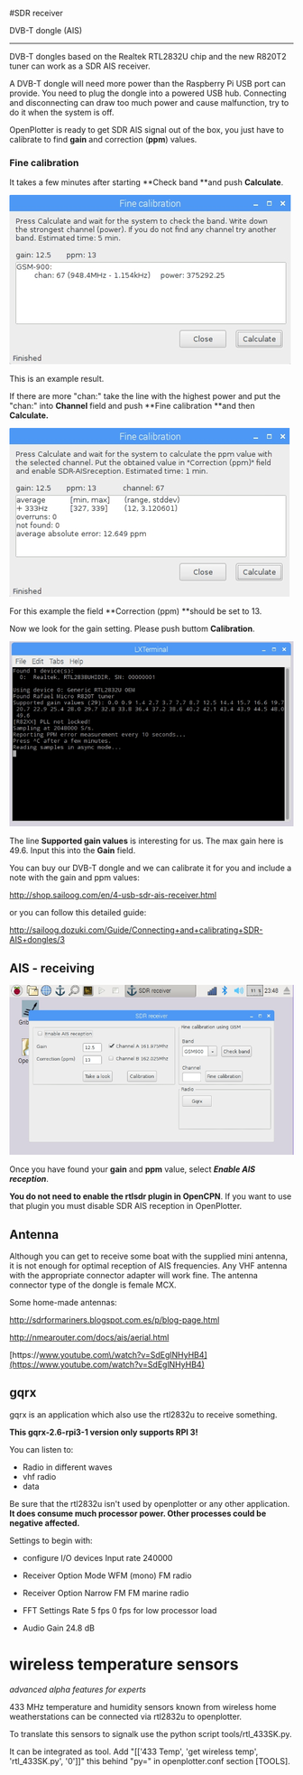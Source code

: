 #SDR receiver 

DVB-T dongle \(AIS\)

---

DVB-T dongles based on the Realtek RTL2832U chip and the new R820T2 tuner can work as a SDR AIS receiver.

A DVB-T dongle will need more power than the Raspberry Pi USB port can provide. You need to plug the dongle into a powered USB hub. Connecting and disconnecting can draw too much power and cause malfunction, try to do it when the system is off.

OpenPlotter is ready to get SDR AIS signal out of the box, you just have to calibrate to find **gain** and correction \(**ppm**\) values.

### Fine calibration

It takes a few minutes after starting **Check band **and push **Calculate**.

![](Fine_calibration.jpg)

This is an example result.

If there are more "chan:" take the line with the highest power and put the "chan:" into **Channel** field and push **Fine calibration **and then **Calculate.**

![](Fine_calibration1.jpg)

For this example the field **Correction \(ppm\) **should be set to 13.

Now we look for the gain setting. Please push buttom **Calibration**.

![](Calibration.jpg)

The line **Supported gain values** is interesting for us. The max gain here is 49.6. Input this into the **Gain** field.

You can buy our DVB-T dongle and we can calibrate it for you and include a note with the gain and ppm values:

[http:\/\/shop.sailoog.com\/en\/4-usb-sdr-ais-receiver.html](http://shop.sailoog.com/en/4-usb-sdr-ais-receiver.html)

or you can follow this detailed guide:

[http:\/\/sailoog.dozuki.com\/Guide\/Connecting+and+calibrating+SDR-AIS+dongles\/3](http://sailoog.dozuki.com/Guide/Connecting+and+calibrating+SDR-AIS+dongles/3)

## AIS - receiving

![](SDRreceiver.jpg)

Once you have found your **gain** and **ppm** value, select _**Enable AIS reception**_.

**You do not need to enable the rtlsdr plugin in OpenCPN**. If you want to use that plugin you must disable SDR AIS reception in OpenPlotter.

## Antenna

Although you can get to receive some boat with the supplied mini antenna, it is not enough for optimal reception of AIS frequencies. Any VHF antenna with the appropriate connector adapter will work fine. The antenna connector type of the dongle is female MCX.

Some home-made antennas:

[http:\/\/sdrformariners.blogspot.com.es\/p\/blog-page.html](http://sdrformariners.blogspot.com.es/p/blog-page.html)

[http:\/\/nmearouter.com\/docs\/ais\/aerial.html](http://nmearouter.com/docs/ais/aerial.html)

[https:\/\/www.youtube.com\/watch?v=SdEglNHyHB4](https://www.youtube.com/watch?v=SdEglNHyHB4)

## gqrx

gqrx is an application which also use the rtl2832u to receive something.

**This gqrx-2.6-rpi3-1 version only supports RPI 3!**

You can listen to:

* Radio in different waves
* vhf radio
* data

Be sure that the rtl2832u isn't used by openplotter or any other application.
**It does consume much processor power. Other processes could be negative affected.**

Settings to begin with:

* configure I/O devices Input rate 240000

* Receiver Option Mode WFM \(mono\) FM radio


* Receiver Option Narrow FM FM marine radio

* FFT Settings Rate 5 fps 0 fps for low processor load

* Audio Gain 24.8 dB


# wireless temperature sensors

_advanced alpha features for experts_

433 MHz temperature and humidity sensors known from wireless home weatherstations can be connected via rtl2832u to openplotter.

To translate this sensors to signalk use the python script tools\/rtl\_433SK.py.

It can be integrated as tool. Add "\[\['433 Temp', 'get wireless temp', 'rtl\_433SK.py', '0'\]\]" this behind "py=" in openplotter.conf section \[TOOLS\].
